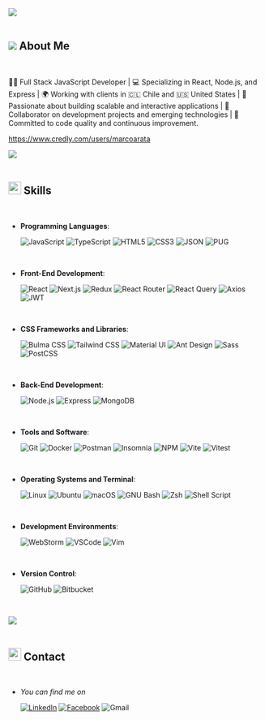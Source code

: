 <!--
**marcoarata/marcoarata** is a ✨ _special_ ✨ repository because its `README.md` (this file) appears on your GitHub profile.

Here are some ideas to get you started:

- 🔭 I’m currently working on ...
- 🌱 I’m currently learning ...
- 👯 I’m looking to collaborate on ...
- 🤔 I’m looking for help with ...
- 💬 Ask me about ...
- 📫 How to reach me: ...
- 😄 Pronouns: ...
- ⚡ Fun fact: ...
-->

<img src="https://user-images.githubusercontent.com/73097560/115834477-dbab4500-a447-11eb-908a-139a6edaec5c.gif"><br><br>

## <img src="https://media2.giphy.com/media/QssGEmpkyEOhBCb7e1/giphy.gif?cid=ecf05e47a0n3gi1bfqntqmob8g9aid1oyj2wr3ds3mg700bl&rid=giphy.gif"><b> About Me</b>
<br>

👨‍💻 Full Stack JavaScript Developer | 💻 Specializing in React, Node.js, and Express | 🌍 Working with clients in 🇨🇱 Chile and 🇺🇸 United States | 🚀 Passionate about building scalable and interactive applications | 🤝 Collaborator on development projects and emerging technologies | 🎯 Committed to code quality and continuous improvement.

https://www.credly.com/users/marcoarata

<img src="https://user-images.githubusercontent.com/73097560/115834477-dbab4500-a447-11eb-908a-139a6edaec5c.gif"><br><br>

## <img src="https://media2.giphy.com/media/QssGEmpkyEOhBCb7e1/giphy.gif?cid=ecf05e47a0n3gi1bfqntqmob8g9aid1oyj2wr3ds3mg700bl&rid=giphy.gif" width ="25"><b> Skills</b>
<br>

<p align="center">

- **Programming Languages**:
  
  ![JavaScript](https://img.shields.io/badge/JavaScript%20-%23F7DF1E.svg?style=for-the-badge&logo=javascript&logoColor=black)
  ![TypeScript](https://img.shields.io/badge/TypeScript-007ACC?style=for-the-badge&logo=typescript&logoColor=white)
  ![HTML5](https://img.shields.io/badge/HTML5%20-%23E34F26.svg?style=for-the-badge&logo=html5&logoColor=white)
  ![CSS3](https://img.shields.io/badge/CSS3-1572B6?style=for-the-badge&logo=css3&logoColor=white)
  ![JSON](https://img.shields.io/badge/json-5E5C5C?style=for-the-badge&logo=json&logoColor=white)
  ![PUG](https://img.shields.io/badge/Pug-E3C29B?style=for-the-badge&logo=pug&logoColor=black)

<br>

- **Front-End Development**:
  
  ![React](https://img.shields.io/badge/React-20232A?style=for-the-badge&logo=react&logoColor=61DAFB)
  ![Next.js](https://img.shields.io/badge/next%20js-000000?style=for-the-badge&logo=nextdotjs&logoColor=white)
  ![Redux](https://img.shields.io/badge/redux-%23593d88.svg?style=for-the-badge&logo=redux&logoColor=white)
  ![React Router](https://img.shields.io/badge/React_Router-CA4245?style=for-the-badge&logo=react-router&logoColor=white)
  ![React Query](https://img.shields.io/badge/React_Query-FF4154?style=for-the-badge&logo=ReactQuery&logoColor=white)
  ![Axios](https://img.shields.io/badge/axios-671ddf?&style=for-the-badge&logo=axios&logoColor=white)
  ![JWT](https://img.shields.io/badge/JWT-000000?style=for-the-badge&logo=JSON%20web%20tokens&logoColor=white)

<br>

- **CSS Frameworks and Libraries**:
  
  ![Bulma CSS](https://img.shields.io/badge/Bulma_CSS-00D1B2?style=for-the-badge&logo=bulma&logoColor=white)
  ![Tailwind CSS](https://img.shields.io/badge/tailwindcss-%2338B2AC.svg?style=for-the-badge&logo=tailwind-css&logoColor=white)
  ![Material UI](https://img.shields.io/badge/Material%20UI-007FFF?style=for-the-badge&logo=mui&logoColor=white)
  ![Ant Design](https://img.shields.io/badge/Ant%20Design-1890FF?style=for-the-badge&logo=antdesign&logoColor=white)
  ![Sass](https://img.shields.io/badge/Sass-CC6699?style=for-the-badge&logo=sass&logoColor=white)
  ![PostCSS](https://img.shields.io/badge/postcss-DD3A0A?style=for-the-badge&logo=postcss&logoColor=white)

<br>

- **Back-End Development**:
  
  ![Node.js](https://img.shields.io/badge/node.js-6DA55F?style=for-the-badge&logo=node.js&logoColor=white)
  ![Express](https://img.shields.io/badge/express.js-%23404d59.svg?style=for-the-badge&logo=express&logoColor=%2361DAFB)
  ![MongoDB](https://img.shields.io/badge/MongoDB-%234ea94b.svg?style=for-the-badge&logo=mongodb&logoColor=white)

<br>

- **Tools and Software**:
  
  ![Git](https://img.shields.io/badge/GIT-E44C30?style=for-the-badge&logo=git&logoColor=white)
  ![Docker](https://img.shields.io/badge/Docker-2CA5E0?style=for-the-badge&logo=docker&logoColor=white)
  ![Postman](https://img.shields.io/badge/Postman-FF6C37.svg?style=for-the-badge&logo=Postman&logoColor=white)
  ![Insomnia](https://img.shields.io/badge/Insomnia-5849be?style=for-the-badge&logo=Insomnia&logoColor=white)
  ![NPM](https://img.shields.io/badge/npm-CB3837?style=for-the-badge&logo=npm&logoColor=white)
  ![Vite](https://img.shields.io/badge/Vite-B73BFE?style=for-the-badge&logo=vite&logoColor=FFD62E)
  ![Vitest](https://img.shields.io/badge/Vitest-%236E9F18?style=for-the-badge&logo=Vitest&logoColor=%23fcd703)

<br>

- **Operating Systems and Terminal**:
  
  ![Linux](https://img.shields.io/badge/Linux-FCC624?style=for-the-badge&logo=linux&logoColor=black)
  ![Ubuntu](https://img.shields.io/badge/Ubuntu-35495E?style=for-the-badge&logo=ubuntu&logoColor=2CA5E0)
  ![macOS](https://img.shields.io/badge/macOS-000000?style=for-the-badge&logo=apple&logoColor=white)
  ![GNU Bash](https://img.shields.io/badge/GNU%20Bash-4EAA25?style=for-the-badge&logo=GNU%20Bash&logoColor=white)
  ![Zsh](https://img.shields.io/badge/Zsh-F15A24?style=for-the-badge&logo=Zsh&logoColor=white)
  ![Shell Script](https://img.shields.io/badge/Shell_Script-121011?style=for-the-badge&logo=gnu-bash&logoColor=white)

<br>

- **Development Environments**:
  
  ![WebStorm](https://img.shields.io/badge/WebStorm-000000?style=for-the-badge&logo=webstorm&logoColor=white)
  ![VSCode](https://img.shields.io/badge/Vscode-007ACC?style=for-the-badge&logo=visual-studio-code&logoColor=white)
  ![Vim](https://img.shields.io/badge/VIM-%2311AB00.svg?&style=for-the-badge&logo=vim&logoColor=white)

<br>

- **Version Control**:
  
  ![GitHub](https://img.shields.io/badge/github-%23121011.svg?style=for-the-badge&logo=github&logoColor=white)
  ![Bitbucket](https://img.shields.io/badge/Bitbucket-0747a6?style=for-the-badge&logo=bitbucket&logoColor=white)

<br>

<img src="https://user-images.githubusercontent.com/73097560/115834477-dbab4500-a447-11eb-908a-139a6edaec5c.gif"><br><br>

## <img src="https://media2.giphy.com/media/QssGEmpkyEOhBCb7e1/giphy.gif?cid=ecf05e47a0n3gi1bfqntqmob8g9aid1oyj2wr3ds3mg700bl&rid=giphy.gif" width ="25"><b> Contact</b>
<br>

<p align="center">

- *You can find me on*
  
    [![LinkedIn](https://img.shields.io/badge/LinkedIn-0077B5?style=for-the-badge&logo=linkedin&logoColor=white)](https://www.linkedin.com/in/marco-arata-de-nordenflycht/)
    [![Facebook](https://img.shields.io/badge/Facebook-1877F2?style=for-the-badge&logo=facebook&logoColor=white)](https://www.facebook.com/marco.arata.d/)
    ![Gmail](https://img.shields.io/badge/Gmail-D14836?style=for-the-badge&logo=gmail&logoColor=white)
  
